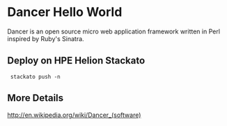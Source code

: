 # Dancer Hello World

Dancer is an open source micro web application framework written in Perl inspired by Ruby's Sinatra.

## Deploy on HPE Helion Stackato

     stackato push -n

## More Details

http://en.wikipedia.org/wiki/Dancer_(software)
